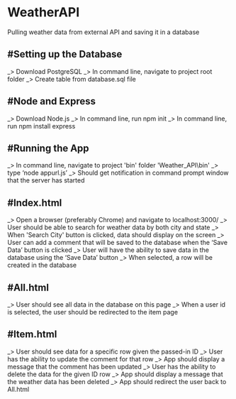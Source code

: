 # WeatherAPI
Pulling weather data from external API and saving it in a database

#Setting up the Database
---------
_> Download PostgreSQL
_> In command line, navigate to project root folder
_> Create table from database.sql file
	
#Node and Express
-----------------
_> Download Node.js
_> In command line, run npm init
_> In command line, run npm install express

#Running the App
----------------
_> In command line, navigate to project 'bin' folder 'Weather_API\bin'
_> type ‘node appurl.js’
_> Should get notification in command prompt window that the server has started

#Index.html
-----------
_> Open a browser (preferably Chrome) and navigate to localhost:3000/
_> User should be able to search for weather data by both city and state
_> When 'Search City' button is clicked, data should display on the screen
_> User can add a comment that will be saved to the database when the ‘Save Data’ button is clicked
_> User will have the ability to save data in the database using the ‘Save Data’ button
	_> When selected, a row will be created in the database

#All.html
---------
_> User should see all data in the database on this page
_> When a user id is selected, the user should be redirected to the item page

#Item.html
----------
_> User should see data for a specific row given the passed-in ID
_> User has the ability to update the comment for that row
	_> App should display a message that the comment has been updated
_> User has the ability to delete the data for the given ID row
	_> App should display a message that the weather data has been deleted
	_> App should redirect the user back to All.html
